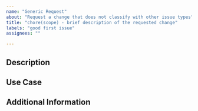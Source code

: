 ```yaml
---
name: "Generic Request"
about: "Request a change that does not classify with other issue types"
title: "chore(scope) - brief description of the requested change"
labels: "good first issue"
assignees: ""

---
```


## Description
<!-- 
A clear and concise description of the request in this repository.
This request template should only be used in cases when the request type does not match other issue types. 
-->

## Use Case
<!-- Describe the problem or use case you're trying to solve with this feature. -->

## Additional Information
<!-- Any other details, mockups, or context that may help in understanding the request. -->
